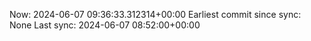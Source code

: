 Now: 2024-06-07 09:36:33.312314+00:00 Earliest commit since sync: None Last sync: 2024-06-07 08:52:00+00:00
